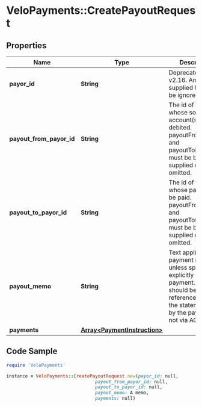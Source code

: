 # VeloPayments::CreatePayoutRequest

## Properties

Name | Type | Description | Notes
------------ | ------------- | ------------- | -------------
**payor_id** | **String** | Deprecated in v2.16. Any value supplied here will be ignored. | [optional] 
**payout_from_payor_id** | **String** | The id of the payor whose source account(s) will be debited. payoutFromPayorId and payoutToPayorId must be both supplied or both omitted. | [optional] 
**payout_to_payor_id** | **String** | The id of the payor whose payees will be paid. payoutFromPayorId and payoutToPayorId must be both supplied or both omitted. | [optional] 
**payout_memo** | **String** | Text applied to all payment memos unless specified explicitly on a payment. This should be the reference field on the statement seen by the payee (but not via ACH) | [optional] 
**payments** | [**Array&lt;PaymentInstruction&gt;**](PaymentInstruction.md) |  | 

## Code Sample

```ruby
require 'VeloPayments'

instance = VeloPayments::CreatePayoutRequest.new(payor_id: null,
                                 payout_from_payor_id: null,
                                 payout_to_payor_id: null,
                                 payout_memo: A memo,
                                 payments: null)
```


